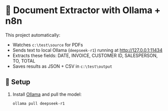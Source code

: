 # 📄 Document Extractor with Ollama + n8n

This project automatically:
- Watches `c:\test\source` for PDFs
- Sends text to local Ollama (`deepseek-r1`) running at http://127.0.0.1:11434
- Extracts these fields: DATE, INVOICE, CUSTOMER ID, SALESPERSON, TO, TOTAL
- Saves results as JSON + CSV in `c:\test\output`

## 🚀 Setup
1. Install [Ollama](https://ollama.com/download) and pull the model:
   ```bash
   ollama pull deepseek-r1
